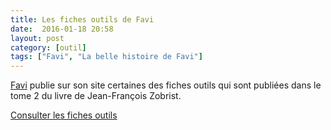 ```yaml
---
title: Les fiches outils de Favi
date:  2016-01-18 20:58
layout: post
category: [outil]
tags: ["Favi", "La belle histoire de Favi"]
---
```


[Favi](/favi/) publie sur son site certaines des fiches outils qui sont publiées dans le tome 2 du livre de Jean-François Zobrist.

[Consulter les fiches outils](http://www.favi.com/management-favi/comment-un-petit-patron-naif-et-paresseux-innove/)
